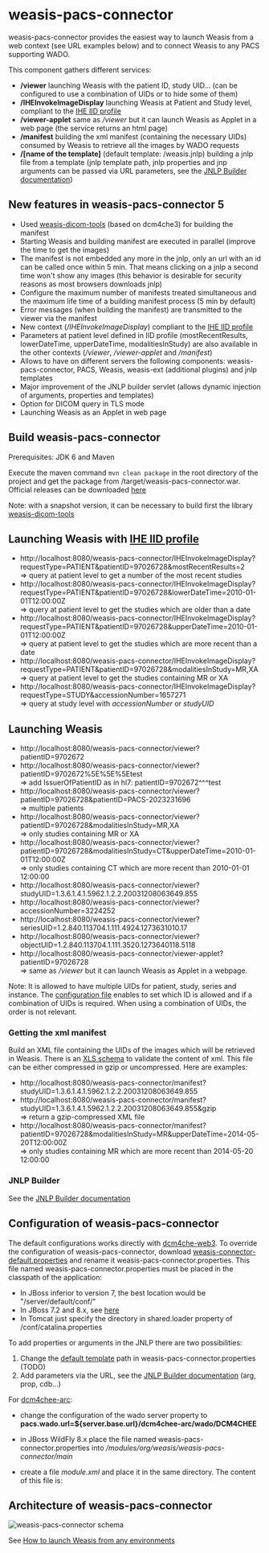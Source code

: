 # weasis-pacs-connector #

weasis-pacs-connector provides the easiest way to launch Weasis from a web context (see URL examples below) and to connect Weasis to any PACS supporting WADO.

This component gathers different services:   

* **/viewer** launching Weasis with the patient ID, study UID... (can be configured to use a combination of UIDs or to hide some of them)
* **/IHEInvokeImageDisplay** launching Weasis at Patient and Study level, compliant to the [IHE IID profile](http://www.ihe.net/Technical_Framework/upload/IHE_RAD_Suppl_IID.pdf)
* **/viewer-applet** same as _/viewer_ but it can launch Weasis as Applet in a web page (the service returns an html page)
* **/manifest** building the xml manifest (containing the necessary UIDs) consumed by Weasis to retrieve all the images by WADO requests
* **/[name of the template]** (default template: /weasis.jnlp) building a jnlp file from a template (jnlp template path, jnlp properties and jnp arguments can be passed via URL parameters, see the [JNLP Builder documentation](JnlpBuilder))

## New features in weasis-pacs-connector 5 ##

* Used [weasis-dicom-tools](https://github.com/nroduit/weasis-dicom-tools) (based on dcm4che3) for building the manifest
* Starting Weasis and building manifest are executed in parallel (improve the time to get the images)
* The manifest is not embedded any more in the jnlp, only an url with an id can be called once within 5 min. That means clicking on a jnlp a second time won't show any images (this behavior is desirable for security reasons as most browsers downloads jnlp)
* Configure the maximum number of manifests treated simultaneous and the maximum life time of a building manifest process (5 min by default)
* Error messages (when building the manifest) are transmitted to the viewer via the manifest
* New context (_/IHEInvokeImageDisplay_) compliant to the [IHE IID profile](http://www.ihe.net/Technical_Framework/upload/IHE_RAD_Suppl_IID.pdf)
* Parameters at patient level defined in IID profile (mostRecentResults, lowerDateTime, upperDateTime, modalitiesInStudy) are also available in the other contexts (_/viewer_, _/viewer-applet_ and _/manifest_)
* Allows to have on different servers the following components: weasis-pacs-connector, PACS, Weasis, weasis-ext (additional plugins) and jnlp templates
* Major improvement of the JNLP builder servlet (allows dynamic injection of arguments, properties and templates)
* Option for DICOM query in TLS mode
* Launching Weasis as an Applet in web page

## Build weasis-pacs-connector ##

Prerequisites: JDK 6 and Maven

Execute the maven command `mvn clean package` in the root directory of the project and get the package from /target/weasis-pacs-connector.war. Official releases can be downloaded [here](http://sourceforge.net/projects/dcm4che/files/Weasis/weasis-pacs-connector/)

Note: with a snapshot version, it can be necessary to build first the library [weasis-dicom-tools](https://github.com/nroduit/weasis-dicom-tools)

## Launching Weasis with [IHE IID profile](http://www.ihe.net/Technical_Framework/upload/IHE_RAD_Suppl_IID.pdf) ##

* http://localhost:8080/weasis-pacs-connector/IHEInvokeImageDisplay?requestType=PATIENT&patientID=97026728&mostRecentResults=2  
  => query at patient level to get a number of the most recent studies
* http://localhost:8080/weasis-pacs-connector/IHEInvokeImageDisplay?requestType=PATIENT&patientID=97026728&lowerDateTime=2010-01-01T12:00:00Z   
  => query at patient level to get the studies which are older than a date 
* http://localhost:8080/weasis-pacs-connector/IHEInvokeImageDisplay?requestType=PATIENT&patientID=97026728&upperDateTime=2010-01-01T12:00:00Z   
  => query at patient level to get the studies which are more recent than a date
* http://localhost:8080/weasis-pacs-connector/IHEInvokeImageDisplay?requestType=PATIENT&patientID=97026728&modalitiesInStudy=MR,XA   
  => query at patient level to get the studies containing MR or XA 
* http://localhost:8080/weasis-pacs-connector/IHEInvokeImageDisplay?requestType=STUDY&accessionNumber=1657271  
  => query at study level with _accessionNumber_ or _studyUID_

## Launching Weasis ##

* http://localhost:8080/weasis-pacs-connector/viewer?patientID=9702672
* http://localhost:8080/weasis-pacs-connector/viewer?patientID=9702672%5E%5E%5Etest  
  => add IssuerOfPatientID as in hl7: patientID=9702672^^^test
* http://localhost:8080/weasis-pacs-connector/viewer?patientID=97026728&patientID=PACS-2023231696  
  => multiple patients
* http://localhost:8080/weasis-pacs-connector/viewer?patientID=97026728&modalitiesInStudy=MR,XA  
  => only studies containing MR or XA 
* http://localhost:8080/weasis-pacs-connector/viewer?patientID=97026728&modalitiesInStudy=CT&upperDateTime=2010-01-01T12:00:00Z  
  => only studies containing CT which are more recent than 2010-01-01 12:00:00  
* http://localhost:8080/weasis-pacs-connector/viewer?studyUID=1.3.6.1.4.1.5962.1.2.2.20031208063649.855
* http://localhost:8080/weasis-pacs-connector/viewer?accessionNumber=3224252
* http://localhost:8080/weasis-pacs-connector/viewer?seriesUID=1.2.840.113704.1.111.4924.1273631010.17
* http://localhost:8080/weasis-pacs-connector/viewer?objectUID=1.2.840.113704.1.111.3520.1273640118.5118
* http://localhost:8080/weasis-pacs-connector/viewer-applet?patientID=97026728   
  => same as _/viewer_ but it can launch Weasis as Applet in a webpage.
  
Note: It is allowed to have multiple UIDs for patient, study, series and instance. The [configuration file](src/main/resources/weasis-connector-default.properties) enables to set which ID is allowed and if a combination of UIDs is required. When using a combination of UIDs, the order is not relevant.

### Getting the xml manifest ###
  
Build an XML file containing the UIDs of the images which will be retrieved in Weasis. There is an [XLS schema](https://github.com/nroduit/Weasis/blob/master/weasis-dicom/weasis-dicom-explorer/src/main/resources/config/wado_query.xsd) to validate the content of xml. This file can be either compressed in gzip or uncompressed. Here are examples:  

* http://localhost:8080/weasis-pacs-connector/manifest?studyUID=1.3.6.1.4.1.5962.1.2.2.20031208063649.855
* http://localhost:8080/weasis-pacs-connector/manifest?studyUID=1.3.6.1.4.1.5962.1.2.2.20031208063649.855&gzip   
  => return a gzip-compressed XML file
* http://localhost:8080/weasis-pacs-connector/manifest?patientID=97026728&modalitiesInStudy=MR&upperDateTime=2014-05-20T12:00:00Z  
  => only studies containing MR which are more recent than 2014-05-20 12:00:00
  
### JNLP Builder ###

See the [JNLP Builder documentation](JnlpBuilder)

## Configuration of weasis-pacs-connector ##

The default configurations works directly with [dcm4che-web3](http://www.dcm4che.org/confluence/display/WEA/Installing+Weasis+in+DCM4CHEE). To override the configuration of weasis-pacs-connector, download [weasis-connector-default.properties](src/main/resources/weasis-connector-default.properties) and rename it weasis-pacs-connector.properties. This file named weasis-pacs-connector.properties must be placed in the classpath of the application:

* In JBoss inferior to version 7, the best location would be "/server/default/conf/"
* In JBoss 7.2 and 8.x, see [here](https://developer.jboss.org/wiki/HowToPutAnExternalFileInTheClasspath)
* In Tomcat just specify the directory in shared.loader property of /conf/catalina.properties

To add properties or arguments in the JNLP there are two possibilities:

1. Change the [default template](src/main/webapp/weasis.jnlp) path in weasis-pacs-connector.properties (TODO)
2. Add parameters via the URL, see the [JNLP Builder documentation](JnlpBuilder) (arg, prop, cdb...)


For [dcm4chee-arc](https://github.com/dcm4che/dcm4chee-arc):

* change the configuration of the wado server property to **pacs.wado.url=${server.base.url}/dcm4chee-arc/wado/DCM4CHEE**
* in JBoss WildFly 8.x place the file named weasis-pacs-connector.properties into _/modules/org/weasis/weasis-pacs-connector/main_
* create a file _module.xml_ and place it in the same directory. The content of this file is:

    <?xml version="1.0" encoding="UTF-8"?>
    <module xmlns="urn:jboss:module:1.1" name="org.weasis.weasis-pacs-connector">
        <resources>
            <resource-root path="."/>
        </resources>
    </module>

## Architecture of weasis-pacs-connector ##

![weasis-pacs-connector schema](http://www.dcm4che.org/confluence/download/attachments/16122034/weasis_pacs_connector5.png)

See [How to launch Weasis from any environments](http://www.dcm4che.org/confluence/display/WEA/How+to+launch+Weasis+from+any+environments)